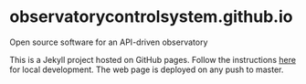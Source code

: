 # observatorycontrolsystem.github.io
Open source software for an API-driven observatory

This is a Jekyll project hosted on GitHub pages. Follow the instructions [here](https://jekyllrb.com/docs/) for local
development. The web page is deployed on any push to master.
